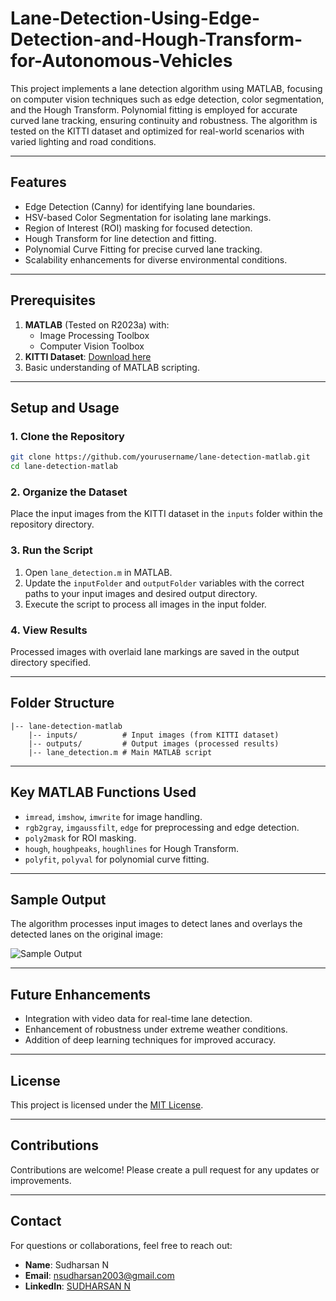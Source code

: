 # Lane-Detection-Using-Edge-Detection-and-Hough-Transform-for-Autonomous-Vehicles

This project implements a lane detection algorithm using MATLAB, focusing on computer vision techniques such as edge detection, color segmentation, and the Hough Transform. Polynomial fitting is employed for accurate curved lane tracking, ensuring continuity and robustness. The algorithm is tested on the KITTI dataset and optimized for real-world scenarios with varied lighting and road conditions.

---

## **Features**
- Edge Detection (Canny) for identifying lane boundaries.
- HSV-based Color Segmentation for isolating lane markings.
- Region of Interest (ROI) masking for focused detection.
- Hough Transform for line detection and fitting.
- Polynomial Curve Fitting for precise curved lane tracking.
- Scalability enhancements for diverse environmental conditions.

---

## **Prerequisites**
1. **MATLAB** (Tested on R2023a) with:
   - Image Processing Toolbox
   - Computer Vision Toolbox
2. **KITTI Dataset**: [Download here](http://www.cvlibs.net/datasets/kitti/)
3. Basic understanding of MATLAB scripting.

---

## **Setup and Usage**

### 1. Clone the Repository
```bash
git clone https://github.com/yourusername/lane-detection-matlab.git
cd lane-detection-matlab
```

### 2. Organize the Dataset
Place the input images from the KITTI dataset in the `inputs` folder within the repository directory.

### 3. Run the Script
1. Open `lane_detection.m` in MATLAB.
2. Update the `inputFolder` and `outputFolder` variables with the correct paths to your input images and desired output directory.
3. Execute the script to process all images in the input folder.

### 4. View Results
Processed images with overlaid lane markings are saved in the output directory specified.

---

## **Folder Structure**
```
|-- lane-detection-matlab
    |-- inputs/          # Input images (from KITTI dataset)
    |-- outputs/         # Output images (processed results)
    |-- lane_detection.m # Main MATLAB script
```

---

## **Key MATLAB Functions Used**
- `imread`, `imshow`, `imwrite` for image handling.
- `rgb2gray`, `imgaussfilt`, `edge` for preprocessing and edge detection.
- `poly2mask` for ROI masking.
- `hough`, `houghpeaks`, `houghlines` for Hough Transform.
- `polyfit`, `polyval` for polynomial curve fitting.

---

## **Sample Output**
The algorithm processes input images to detect lanes and overlays the detected lanes on the original image:

![Sample Output]()

---

## **Future Enhancements**
- Integration with video data for real-time lane detection.
- Enhancement of robustness under extreme weather conditions.
- Addition of deep learning techniques for improved accuracy.

---

## **License**
This project is licensed under the [MIT License](LICENSE).

---

## **Contributions**
Contributions are welcome! Please create a pull request for any updates or improvements.

---

## **Contact**
For questions or collaborations, feel free to reach out:
- **Name**: Sudharsan N
- **Email**: [nsudharsan2003@gmail.com](mailto:nsudharsan2003@gmail.com)
- **LinkedIn**: [SUDHARSAN N](https://www.linkedin.com/in/this-is-sudharsan-n/)

